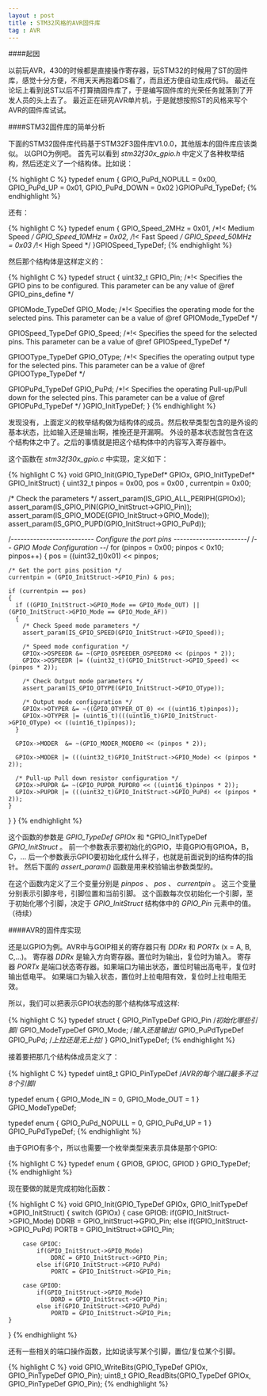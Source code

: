 ```yaml
---
layout : post
title : STM32风格的AVR固件库
tag : AVR
---
```


####起因

以前玩AVR，430的时候都是直接操作寄存器，玩STM32的时候用了ST的固件库，感觉十分方便，不用天天再抱着DS看了，而且还方便自动生成代码。
最近在论坛上看到说ST以后不打算搞固件库了，于是编写固件库的光荣任务就落到了开发人员的头上去了。
最近正在研究AVR单片机，于是就想按照ST的风格来写个AVR的固件库试试。

####STM32固件库的简单分析

下面的STM32固件库代码基于STM32F3固件库V1.0.0，其他版本的固件库应该类似。
以GPIO为例吧。
首先可以看到 *stm32f30x_gpio.h* 中定义了各种枚举结构，然后还定义了一个结构体。比如说：

{% highlight C %} 
typedef enum
{
  GPIO_PuPd_NOPULL = 0x00,
  GPIO_PuPd_UP     = 0x01,
  GPIO_PuPd_DOWN   = 0x02
}GPIOPuPd_TypeDef;
{% endhighlight %} 

还有：

{% highlight C %} 
typedef enum
{ 
  GPIO_Speed_2MHz   = 0x01, /*!< Medium Speed */
  GPIO_Speed_10MHz  = 0x02, /*!< Fast Speed   */
  GPIO_Speed_50MHz  = 0x03  /*!< High Speed   */
}GPIOSpeed_TypeDef;
{% endhighlight %} 

然后那个结构体是这样定义的：

{% highlight C %}
typedef struct
{
  uint32_t GPIO_Pin;              /*!< Specifies the GPIO pins to be configured.
                                       This parameter can be any value of @ref GPIO_pins_define */

  GPIOMode_TypeDef GPIO_Mode;     /*!< Specifies the operating mode for the selected pins.
                                       This parameter can be a value of @ref GPIOMode_TypeDef   */

  GPIOSpeed_TypeDef GPIO_Speed;   /*!< Specifies the speed for the selected pins.
                                       This parameter can be a value of @ref GPIOSpeed_TypeDef  */

  GPIOOType_TypeDef GPIO_OType;   /*!< Specifies the operating output type for the selected pins.
                                       This parameter can be a value of @ref GPIOOType_TypeDef  */

  GPIOPuPd_TypeDef GPIO_PuPd;     /*!< Specifies the operating Pull-up/Pull down for the selected pins.
                                       This parameter can be a value of @ref GPIOPuPd_TypeDef   */
}GPIO_InitTypeDef;
}
{% endhighlight %} 

发现没有，上面定义的枚举结构做为结构体的成员。然后枚举类型包含的是外设的基本状态，比如输入还是输出啊，推挽还是开漏啊。
外设的基本状态就包含在这个结构体之中了。之后的事情就是把这个结构体中的内容写入寄存器中。

这个函数在 *stm32f30x_gpio.c* 中实现，定义如下：

{% highlight C %} 
void GPIO_Init(GPIO_TypeDef* GPIOx, GPIO_InitTypeDef* GPIO_InitStruct)
{
  uint32_t pinpos = 0x00, pos = 0x00 , currentpin = 0x00;

  /* Check the parameters */
  assert_param(IS_GPIO_ALL_PERIPH(GPIOx));
  assert_param(IS_GPIO_PIN(GPIO_InitStruct->GPIO_Pin));
  assert_param(IS_GPIO_MODE(GPIO_InitStruct->GPIO_Mode));
  assert_param(IS_GPIO_PUPD(GPIO_InitStruct->GPIO_PuPd));

  /*-------------------------- Configure the port pins -----------------------*/
  /*-- GPIO Mode Configuration --*/
  for (pinpos = 0x00; pinpos < 0x10; pinpos++)
  {
    pos = ((uint32_t)0x01) << pinpos;

    /* Get the port pins position */
    currentpin = (GPIO_InitStruct->GPIO_Pin) & pos;

    if (currentpin == pos)
    {
      if ((GPIO_InitStruct->GPIO_Mode == GPIO_Mode_OUT) || (GPIO_InitStruct->GPIO_Mode == GPIO_Mode_AF))
      {
        /* Check Speed mode parameters */
        assert_param(IS_GPIO_SPEED(GPIO_InitStruct->GPIO_Speed));

        /* Speed mode configuration */
        GPIOx->OSPEEDR &= ~(GPIO_OSPEEDER_OSPEEDR0 << (pinpos * 2));
        GPIOx->OSPEEDR |= ((uint32_t)(GPIO_InitStruct->GPIO_Speed) << (pinpos * 2));

        /* Check Output mode parameters */
        assert_param(IS_GPIO_OTYPE(GPIO_InitStruct->GPIO_OType));

        /* Output mode configuration */
        GPIOx->OTYPER &= ~((GPIO_OTYPER_OT_0) << ((uint16_t)pinpos));
        GPIOx->OTYPER |= (uint16_t)(((uint16_t)GPIO_InitStruct->GPIO_OType) << ((uint16_t)pinpos));
      }

      GPIOx->MODER  &= ~(GPIO_MODER_MODER0 << (pinpos * 2));

      GPIOx->MODER |= (((uint32_t)GPIO_InitStruct->GPIO_Mode) << (pinpos * 2));

      /* Pull-up Pull down resistor configuration */
      GPIOx->PUPDR &= ~(GPIO_PUPDR_PUPDR0 << ((uint16_t)pinpos * 2));
      GPIOx->PUPDR |= (((uint32_t)GPIO_InitStruct->GPIO_PuPd) << (pinpos * 2));
    }
  }
}
{% endhighlight %} 

这个函数的参数是 *GPIO_TypeDef GPIOx* 和 *GPIO_InitTypeDef *GPIO_InitStruct* 。
前一个参数表示要初始化的GPIO，毕竟GPIO有GPIOA，B，C，...
后一个参数表示GPIO要初始化成什么样子，也就是前面说到的结构体的指针。
然后下面的 *assert_param()* 函数是用来校验输出参数类型的。

在这个函数内定义了三个变量分别是 *pinpos* 、 *pos* 、 *currentpin* 。
这三个变量分别表示引脚序号，引脚位置和当前引脚。
这个函数每次仅初始化一个引脚，至于初始化哪个引脚，决定于 *GPIO_InitStruct* 结构体中的 *GPIO_Pin* 元素中的值。
（待续）

####AVR的固件库实现

还是以GPIO为例。AVR中与GOIP相关的寄存器只有 *DDRx* 和 *PORTx* (x = A, B, C,...)。
寄存器 *DDRx* 是输入方向寄存器。置位时为输出，复位时为输入。
寄存器 *PORTx* 是端口状态寄存器。如果端口为输出状态，置位时输出高电平，复位时输出低电平。
如果端口为输入状态，置位时上拉电阻有效，复位时上拉电阻无效。

所以，我们可以把表示GPIO状态的那个结构体写成这样:

{% highlight C %} 
typedef struct
{
    GPIO_PinTypeDef  GPIO_Pin     /*初始化哪些引脚*/
    GPIO_ModeTypeDef GPIO_Mode;   /*输入还是输出*/
    GPIO_PuPdTypeDef GPIO_PuPd;   /*上拉还是无上拉*/
} GPIO_InitTypeDef;
{% endhighlight %} 

接着要把那几个结构体成员定义了：

{% highlight C %} 
typedef uint8_t GPIO_PinTypeDef   /*AVR的每个端口最多不过8个引脚*/

typedef enum
{
    GPIO_Mode_IN  = 0,
    GPIO_Mode_OUT = 1
} GPIO_ModeTypeDef;

typedef enum
{
    GPIO_PuPd_NOPULL = 0,
    GPIO_PuPd_UP     = 1
} GPIO_PuPdTypeDef;
{% endhighlight %} 

由于GPIO有多个，所以也需要一个枚举类型来表示具体是那个GPIO:

{% highlight C %} 
typedef enum
{
    GPIOB,
    GPIOC,
    GPIOD
} GPIO_TypeDef;
{% endhighlight %} 

现在要做的就是完成初始化函数：

{% highlight C %} 
void GPIO_Init(GPIO_TypeDef GPIOx, GPIO_InitTypeDef *GPIO_InitStruct)
{
    switch (GPIOx)
    {
        case GPIOB:
            if(GPIO_InitStruct->GPIO_Mode)
                DDRB = GPIO_InitStruct->GPIO_Pin;
            else if(GPIO_InitStruct->GPIO_PuPd)
                PORTB = GPIO_InitStruct->GPIO_Pin;

        case GPIOC:
            if(GPIO_InitStruct->GPIO_Mode)
                DDRC = GPIO_InitStruct->GPIO_Pin;
            else if(GPIO_InitStruct->GPIO_PuPd)
                PORTC = GPIO_InitStruct->GPIO_Pin;

        case GPIOD:
            if(GPIO_InitStruct->GPIO_Mode)
                DDRD = GPIO_InitStruct->GPIO_Pin;
            else if(GPIO_InitStruct->GPIO_PuPd)
                PORTD = GPIO_InitStruct->GPIO_Pin;
    }
}
{% endhighlight %} 

还有一些相关的端口操作函数，比如说读写某个引脚，置位/复位某个引脚。

{% highlight C %} 
void GPIO_WriteBits(GPIO_TypeDef GPIOx, GPIO_PinTypeDef GPIO_Pin);
uint8_t GPIO_ReadBits(GPIO_TypeDef GPIOx, GPIO_PinTypeDef GPIO_Pin);
{% endhighlight %} 


